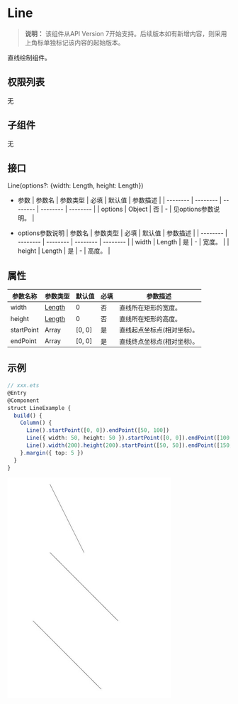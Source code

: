# Line

>  **说明：**
> 该组件从API Version 7开始支持。后续版本如有新增内容，则采用上角标单独标记该内容的起始版本。


直线绘制组件。


## 权限列表

无


## 子组件

无


## 接口

Line(options?: {width: Length, height: Length})

- 参数
  | 参数名 | 参数类型 | 必填 | 默认值 | 参数描述 |
  | -------- | -------- | -------- | -------- | -------- |
  | options | Object | 否 | - | 见options参数说明。 |

- options参数说明
  | 参数名 | 参数类型 | 必填 | 默认值 | 参数描述 |
  | -------- | -------- | -------- | -------- | -------- |
  | width | Length | 是 | - | 宽度。 |
  | height | Length | 是 | - | 高度。 |


## 属性

| 参数名称 | 参数类型 | 默认值 | 必填 | 参数描述 |
| -------- | -------- | -------- | -------- | -------- |
| width      | [Length](../../ui/ts-types.md#length)        | 0           | 否   | 直线所在矩形的宽度。     |
| height     | [Length](../../ui/ts-types.md#length)       | 0           | 否   | 直线所在矩形的高度。     |
| startPoint | Array | [0,&nbsp;0] | 是   | 直线起点坐标点(相对坐标)。 |
| endPoint   | Array | [0,&nbsp;0] | 是   | 直线终点坐标点(相对坐标)。 |


## 示例

```ts
// xxx.ets
@Entry
@Component
struct LineExample {
  build() {
    Column() {
      Line().startPoint([0, 0]).endPoint([50, 100])
      Line({ width: 50, height: 50 }).startPoint([0, 0]).endPoint([100, 100])
      Line().width(200).height(200).startPoint([50, 50]).endPoint([150, 150])
    }.margin({ top: 5 })
  }
}
```

![zh-cn_image_0000001219982725](figures/zh-cn_image_0000001219982725.jpg)
